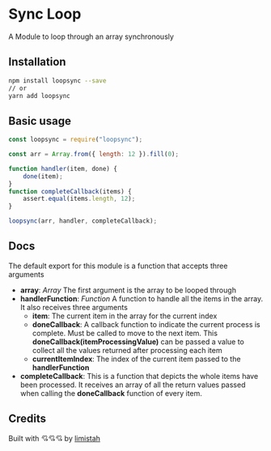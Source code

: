 # Sync Loop

A Module to loop through an array synchronously

## Installation

```bash
npm install loopsync --save
// or
yarn add loopsync
```

## Basic usage

```javascript
const loopsync = require("loopsync");

const arr = Array.from({ length: 12 }).fill(0);

function handler(item, done) {
    done(item);
}
function completeCallback(items) {
    assert.equal(items.length, 12);
}

loopsync(arr, handler, completeCallback);
```

## Docs

The default export for this module is a function that accepts three arguments

- **array**: _Array_ The first argument is the array to be looped through
- **handlerFunction**: _Function_ A function to handle all the items in the array. It also receives three arguments
  - **item**: The current item in the array for the current index
  - **doneCallback**: A callback function to indicate the current process is complete. Must be called to move to the next item.
    This **doneCallback(itemProcessingValue)** can be passed a value to collect all the values returned after processing each item
  - **currentItemIndex**: The index of the current item passed to the **handlerFunction**
- **completeCallback**: This is a function that depicts the whole items have been processed. It receives an array of all the return values passed when calling the **doneCallback** function of every item.

## Credits

Built with 💘💘💘 by [limistah](https://limistah.dev)
